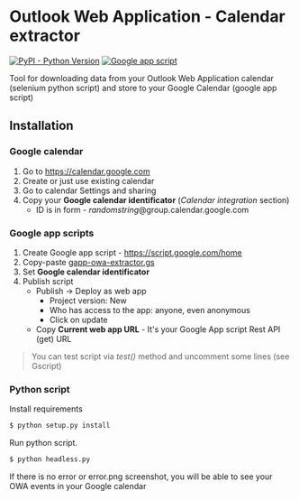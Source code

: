 # Outlook Web Application - Calendar extractor
[![PyPI - Python Version](https://img.shields.io/pypi/pyversions/Django.svg)](https://www.python.org/downloads/)
[![Google app script](https://img.shields.io/badge/google--app--script-stable-blue.svg)](https://script.google.com)

Tool for downloading data from your Outlook Web Application calendar (selenium python script) and store to your Google Calendar (google app script)


## Installation
### Google calendar
1. Go to https://calendar.google.com
2. Create or just use existing calendar
3. Go to calendar Settings and sharing
4. Copy your **Google calendar identificator** (*Calendar integration* section)
	-	ID is in form - *randomstring*@group.calendar.google.com

### Google app scripts
1. Create Google app script - https://script.google.com/home
2. Copy-paste [gapp-owa-extractor.gs](https://github.com/igorsimko/owa-calendar-extractor/blob/master/gapp-owa-extractor.gs "gapp-owa-extractor.gs")
3. Set **Google calendar identificator**
4. Publish script 
	- Publish -> Deploy as web app
		- Project version: New
		- Who has access to the app: anyone, even anonymous
		- Click on update
	- Copy **Current web app URL** - It's your Google App script Rest API (get) URL

> You can test script via *test()* method and uncomment some lines (see
> Gscript)

### Python script
Install requirements
```sh
$ python setup.py install
```

Run python script.

```sh
$ python headless.py
```
If there is no error or error.png screenshot, you will be able to see your OWA events in your Google calendar 
